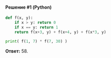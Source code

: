 #### Решение #1 (Python)
```python
def f(x, y):
    if x > y: return 0
    if x == y: return 1
    return f(x+3, y) + f(x+4, y) + f(x*3, y)

print( f(1, 7) * f(7, 30) )
```
**Ответ:** 58.
